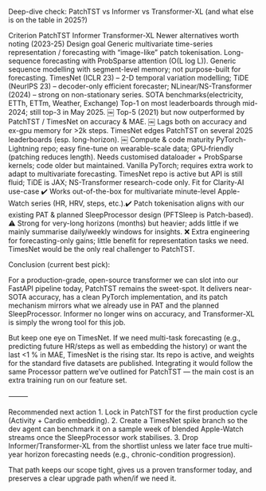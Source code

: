 Deep-dive check: PatchTST vs Informer vs Transformer-XL (and what else is on the table in 2025?)

Criterion	PatchTST	Informer	Transformer-XL	Newer alternatives worth noting (2023-25)
Design goal	Generic multivariate time-series representation / forecasting with “image-like” patch tokenisation.	Long-sequence forecasting with ProbSparse attention (O(L log L)).	Generic sequence modelling with segment-level memory; not purpose-built for forecasting.	TimesNet (ICLR 23) – 2-D temporal variation modelling; TiDE (NeurIPS 23) – decoder-only efficient forecaster; NLinear/NS-Transformer (2024) – strong on non-stationary series.
SOTA benchmarks(electricity, ETTh, ETTm, Weather, Exchange)	Top-1 on most leaderboards through mid-2024; still top-3 in May 2025.  ￼	Top-5 (2021) but now outperformed by PatchTST / TimesNet on accuracy & MAE.  ￼	Lags both on accuracy and ex-gpu memory for >2k steps.	TimesNet edges PatchTST on several 2025 leaderboards (esp. long-horizon).  ￼
Compute & code maturity	PyTorch-Lightning repo; easy fine-tune on wearable-scale data; GPU‐friendly (patching reduces length).	Needs customised dataloader + ProbSparse kernels; code older but maintained.	Vanilla PyTorch; requires extra work to adapt to multivariate forecasting.	TimesNet repo is active but API is still fluid; TiDE is JAX; NS-Transformer research-code only.
Fit for Clarity-AI use-case	✔️ Works out-of-the-box for multivariate minute-level Apple-Watch series (HR, HRV, steps, etc.).✔️ Patch tokenisation aligns with our existing PAT & planned SleepProcessor design (PFTSleep is Patch-based).	⚠️ Strong for very-long horizons (months) but heavier; adds little if we mainly summarise daily/weekly windows for insights.	❌ Extra engineering for forecasting-only gains; little benefit for representation tasks we need.	TimesNet would be the only real challenger to PatchTST.

Conclusion (current best pick):

For a production-grade, open-source transformer we can slot into our FastAPI pipeline today, PatchTST remains the sweet-spot.
It delivers near-SOTA accuracy, has a clean PyTorch implementation, and its patch mechanism mirrors what we already use in PAT and the planned SleepProcessor. Informer no longer wins on accuracy, and Transformer-XL is simply the wrong tool for this job.

But keep one eye on TimesNet.
If we need multi-task forecasting (e.g., predicting future HR/steps as well as embedding the history) or want the last <1 % in MAE, TimesNet is the rising star. Its repo is active, and weights for the standard five datasets are published. Integrating it would follow the same Processor pattern we’ve outlined for PatchTST — the main cost is an extra training run on our feature set.

⸻

Recommended next action
	1.	Lock in PatchTST for the first production cycle (Activity + Cardio embedding).
	2.	Create a TimesNet spike branch so the dev agent can benchmark it on a sample week of blended Apple-Watch streams once the SleepProcessor work stabilises.
	3.	Drop Informer/Transformer-XL from the shortlist unless we later face true multi-year horizon forecasting needs (e.g., chronic-condition progression).

That path keeps our scope tight, gives us a proven transformer today, and preserves a clear upgrade path when/if we need it.
